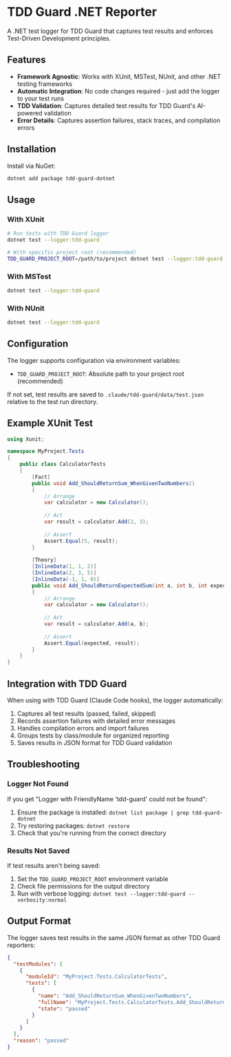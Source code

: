 # TDD Guard .NET Reporter

A .NET test logger for TDD Guard that captures test results and enforces Test-Driven Development principles.

## Features

- **Framework Agnostic**: Works with XUnit, MSTest, NUnit, and other .NET testing frameworks
- **Automatic Integration**: No code changes required - just add the logger to your test runs
- **TDD Validation**: Captures detailed test results for TDD Guard's AI-powered validation
- **Error Details**: Captures assertion failures, stack traces, and compilation errors

## Installation

Install via NuGet:

```bash
dotnet add package tdd-guard-dotnet
```

## Usage

### With XUnit

```bash
# Run tests with TDD Guard logger
dotnet test --logger:tdd-guard

# With specific project root (recommended)
TDD_GUARD_PROJECT_ROOT=/path/to/project dotnet test --logger:tdd-guard
```

### With MSTest

```bash
dotnet test --logger:tdd-guard
```

### With NUnit

```bash
dotnet test --logger:tdd-guard
```

## Configuration

The logger supports configuration via environment variables:

- `TDD_GUARD_PROJECT_ROOT`: Absolute path to your project root (recommended)

If not set, test results are saved to `.claude/tdd-guard/data/test.json` relative to the test run directory.

## Example XUnit Test

```csharp
using Xunit;

namespace MyProject.Tests
{
    public class CalculatorTests
    {
        [Fact]
        public void Add_ShouldReturnSum_WhenGivenTwoNumbers()
        {
            // Arrange
            var calculator = new Calculator();
            
            // Act
            var result = calculator.Add(2, 3);
            
            // Assert
            Assert.Equal(5, result);
        }
        
        [Theory]
        [InlineData(1, 1, 2)]
        [InlineData(2, 3, 5)]
        [InlineData(-1, 1, 0)]
        public void Add_ShouldReturnExpectedSum(int a, int b, int expected)
        {
            // Arrange
            var calculator = new Calculator();
            
            // Act
            var result = calculator.Add(a, b);
            
            // Assert
            Assert.Equal(expected, result);
        }
    }
}
```

## Integration with TDD Guard

When using with TDD Guard (Claude Code hooks), the logger automatically:

1. Captures all test results (passed, failed, skipped)
2. Records assertion failures with detailed error messages
3. Handles compilation errors and import failures
4. Groups tests by class/module for organized reporting
5. Saves results in JSON format for TDD Guard validation

## Troubleshooting

### Logger Not Found

If you get "Logger with FriendlyName 'tdd-guard' could not be found":

1. Ensure the package is installed: `dotnet list package | grep tdd-guard-dotnet`
2. Try restoring packages: `dotnet restore`
3. Check that you're running from the correct directory

### Results Not Saved

If test results aren't being saved:

1. Set the `TDD_GUARD_PROJECT_ROOT` environment variable
2. Check file permissions for the output directory
3. Run with verbose logging: `dotnet test --logger:tdd-guard --verbosity:normal`

## Output Format

The logger saves test results in the same JSON format as other TDD Guard reporters:

```json
{
  "testModules": [
    {
      "moduleId": "MyProject.Tests.CalculatorTests",
      "tests": [
        {
          "name": "Add_ShouldReturnSum_WhenGivenTwoNumbers",
          "fullName": "MyProject.Tests.CalculatorTests.Add_ShouldReturnSum_WhenGivenTwoNumbers",
          "state": "passed"
        }
      ]
    }
  ],
  "reason": "passed"
}
```
